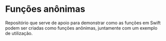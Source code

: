 # Funções anônimas

Repositório que serve de apoio para demonstrar como as funções em Swift podem ser criadas como funções anônimas, juntamente com um exemplo de utilização.